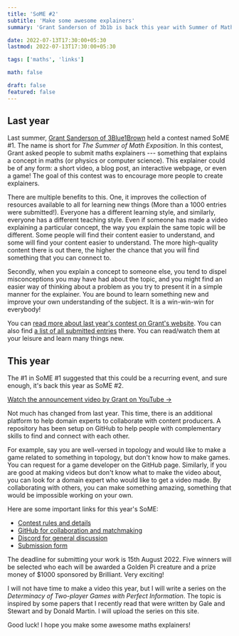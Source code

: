 ```yaml
---
title: 'SoME #2'
subtitle: 'Make some awesome explainers'
summary: 'Grant Sanderson of 3b1b is back this year with Summer of Math Exposition'

date: 2022-07-13T17:30:00+05:30
lastmod: 2022-07-13T17:30:00+05:30

tags: ['maths', 'links']

math: false

draft: false
featured: false
---
```


## Last year

Last summer, [Grant Sanderson of 3Blue1Brown](https://www.3blue1brown.com/about) held a contest named SoME #1. The name is short for _The Summer of Math Exposition_. In this contest, Grant asked people to submit maths explainers --- something that explains a concept in maths (or physics or computer science). This explainer could be of any form: a short video, a blog post, an interactive webpage, or even a game! The goal of this contest was to encourage more people to create explainers.

There are multiple benefits to this. One, it improves the collection of resources available to all for learning new things (More than a 1000 entries were submitted!). Everyone has a different learning style, and similarly, everyone has a different teaching style. Even if someone has made a video explaining a particular concept, the way you explain the same topic will be different. Some people will find their content easier to understand, and some will find your content easier to understand. The more high-quality content there is out there, the higher the chance that you will find something that you can connect to. 

Secondly, when you explain a concept to someone else, you tend to dispel misconceptions you may have had about the topic, and you might find an easier way of thinking about a problem as you try to present it in a simple manner for the explainer. You are bound to learn something new and improve your own understanding of the subject. It is a win-win-win for everybody!

You can [read more about last year's contest on Grant's website](https://www.3blue1brown.com/blog/some1).
You can also find [a list of all submitted entries](https://www.3blue1brown.com/blog/some1-results#all-entries) there. You can read/watch them at your leisure and learn many things new.

## This year

The #1 in SoME #1 suggested that this could be a recurring event, and sure enough, it's back this year as SoME #2.

[Watch the announcement video by Grant on YouTube &#8594;](https://www.youtube.com/watch?v=hZuYICAEN9Y)

Not much has changed from last year.
This time, there is an additional platform to help domain experts to collaborate with content producers.
A repository has been setup on GitHub to help people with complementary skills to find and connect with each other.

For example, say you are well-versed in topology and would like to make a game related to something in topology, but don't know how to make games. You can request for a game developer on the GitHub page. Similarly, if you are good at making videos but don't know what to make the video about, you can look for a domain expert who would like to get a video made. By collaborating with others, you can make something amazing, something that would be impossible working on your own.

Here are some important links for this year's SoME:

- [Contest rules and details](https://summerofmathexposition.substack.com/p/the-summer-of-math-exposition-is)
- [GitHub for collaboration and matchmaking](https://github.com/leios/SoME_Topics/)
- [Discord for general discussion](https://discord.gg/dsp3zgB4qQ)
- [Submission form](https://docs.google.com/forms/d/e/1FAIpQLSfeYb0k8wr14WkMWYaeYpw6iiygOqA-Jwi_YMNPgRVJzMPOoQ/viewform)

The deadline for submitting your work is 15th August 2022.
Five winners will be selected who each will be awarded a Golden Pi creature and a prize money of $1000 sponsored by Brilliant. Very exciting!

I will not have time to make a video this year, but I will write a series on the _Determinacy of Two-player Games with Perfect Information_. The topic is inspired by some papers that I recently read that were written by Gale and Stewart and by Donald Martin. I will upload the series on this site.

Good luck! I hope you make some awesome maths explainers!
